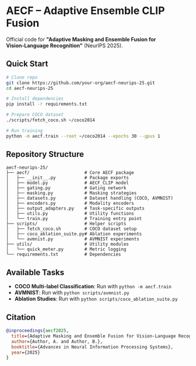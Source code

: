 # AECF – Adaptive Ensemble CLIP Fusion

Official code for **"Adaptive Masking and Ensemble Fusion for Vision‑Language Recognition"** (NeurIPS 2025).

## Quick Start

```bash
# Clone repo
git clone https://github.com/your‑org/aecf-neurips-25.git
cd aecf-neurips-25

# Install dependencies
pip install -r requirements.txt

# Prepare COCO dataset
./scripts/fetch_coco.sh ~/coco2014

# Run training
python -m aecf.train --root ~/coco2014 --epochs 30 --gpus 1
```

## Repository Structure

```
aecf-neurips-25/
├── aecf/                     # Core AECF package
│   ├── __init__.py           # Package exports
│   ├── model.py              # AECF_CLIP model
│   ├── gating.py             # Gating network
│   ├── masking.py            # Masking strategies
│   ├── datasets.py           # Dataset handling (COCO, AVMNIST)
│   ├── encoders.py           # Modality encoders
│   ├── output_adapters.py    # Task-specific outputs
│   ├── utils.py              # Utility functions
│   └── train.py              # Training entry point
├── scripts/                  # Helper scripts
│   ├── fetch_coco.sh         # COCO dataset setup
│   ├── coco_ablation_suite.py# Ablation experiments
│   └── avmnist.py            # AVMNIST experiments
├── utils/                    # Utility modules
│   └── quick_meter.py        # Metric logging
└── requirements.txt          # Dependencies
```

## Available Tasks

- **COCO Multi-label Classification**: Run with `python -m aecf.train`
- **AVMNIST**: Run with `python scripts/avmnist.py`
- **Ablation Studies**: Run with `python scripts/coco_ablation_suite.py`

## Citation

```bibtex
@inproceedings{aecf2025,
  title={Adaptive Masking and Ensemble Fusion for Vision-Language Recognition},
  author={Author, A. and Author, B.},
  booktitle={Advances in Neural Information Processing Systems},
  year={2025}
}
```
